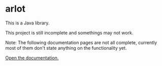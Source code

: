 # arlot
This is a Java library.

This project is still incomplete and somethings may not work.

Note: The following documentation pages are not all complete, currently most of them don't state anything on the functionality yet.

[Open the documentation.](Documentation/index.html)